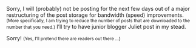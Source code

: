 Sorry, I will (probably) not be posting for the next few days out of a major restructuring of the post storage for bandwidth (speed) improvements. <small>(More specifically, I am trying to reduce the number of posts that are downloaded to the number that you need.)</small> I’ll try to have junior blogger Juliet post in my stead.

Sorry! <small>(Yes, I’ll pretend there are readers out there …)</small>